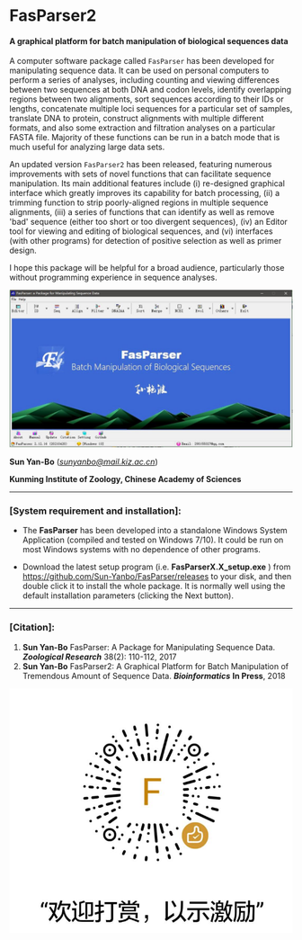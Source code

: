 # FasParser2
#### A graphical platform for batch manipulation of biological sequences data ####
 
A computer software package called `FasParser` has been developed for manipulating sequence data. It can be used on personal computers to perform a series of analyses, including counting and viewing differences between two sequences at both DNA and codon levels, identify overlapping regions between two alignments, sort sequences according to their IDs or lengths, concatenate multiple loci sequences for a particular set of samples, translate DNA to protein, construct alignments with multiple different formats, and also some extraction and filtration analyses on a particular FASTA file. Majority of these functions can be run in a batch mode that is much useful for analyzing large data sets. 

An updated version `FasParser2` has been released, featuring numerous improvements with sets of novel functions that can facilitate sequence manipulation. Its main additional features include (i) re-designed graphical interface which greatly improves its capability for batch processing, (ii) a trimming function to strip poorly-aligned regions in multiple sequence alignments, (iii) a series of functions that can identify as well as remove 'bad' sequence (either too short or too divergent sequences), (iv) an Editor tool for viewing and editing of biological sequences, and (vi) interfaces (with other programs) for detection of positive selection as well as primer design.

I hope this package will be helpful for a broad audience, particularly those without programming experience in sequence analyses. 
 
![image](https://github.com/Sun-Yanbo/FasParser/blob/master/Figures/Homepage.jpg)
 
**Sun Yan-Bo** (*sunyanbo@mail.kiz.ac.cn*)
 
**Kunming Institute of Zoology, Chinese Academy of Sciences**
 
----------
 
### [System requirement and installation]: ###
 
- The **FasParser** has been developed into a standalone Windows System Application (compiled and tested on Windows 7/10). It could be run on most Windows systems with no dependence of other programs.
 
- Download the latest setup program (i.e. **FasParserX.X_setup.exe** ) from https://github.com/Sun-Yanbo/FasParser/releases to your disk, and then double click it to install the whole package. It is normally well using the default installation parameters (clicking the Next button).
 
----------
 
### [Citation]: ###
 
1. **Sun Yan-Bo** FasParser: A Package for Manipulating Sequence Data. ***Zoological Research*** 38(2): 110-112, 2017
2. **Sun Yan-Bo** FasParser2: A Graphical Platform for Batch Manipulation of Tremendous Amount of Sequence Data. ***Bioinformatics*** **In Press**, 2018

![image](https://raw.githubusercontent.com/Sun-Yanbo/autoSeqMan/master/encourage.jpg)
